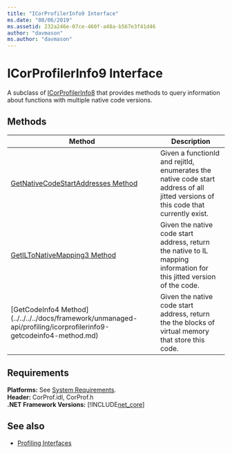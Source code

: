 ```yaml
---
title: "ICorProfilerInfo9 Interface"
ms.date: "08/06/2019"
ms.assetid: 232a246e-07ce-460f-a48a-b567e3f41d46
author: "davmason"
ms.author: "davmason"
---
```

# ICorProfilerInfo9 Interface

A subclass of [ICorProfilerInfo8](../../../../docs/framework/unmanaged-api/profiling/icorprofilerinfo8-interface.md) that provides methods to query information about functions with multiple native code versions.  

## Methods  

| Method|Description|  
| ------------|-----------------|  
|[GetNativeCodeStartAddresses Method](../../../../docs/framework/unmanaged-api/profiling/icorprofilerinfo9-getnativecodestartaddresses-method.md)| Given a functionId and rejitId, enumerates the native code start address of all jitted versions of this code that currently exist. |
|[GetILToNativeMapping3 Method](../../../../docs/framework/unmanaged-api/profiling/icorprofilerinfo9-getiltonativemapping3-method.md)| Given the native code start address, return the native to IL mapping information for this jitted version of the code. |
|[GetCodeInfo4 Method] (../../../../docs/framework/unmanaged-api/profiling/icorprofilerinfo9-getcodeinfo4-method.md)| Given the native code start address, return the the blocks of virtual memory that store this code. |

## Requirements  
**Platforms:** See [System Requirements](../../../../docs/framework/get-started/system-requirements.md).  
**Header:** CorProf.idl, CorProf.h  
**.NET Framework Versions:** [!INCLUDE[net_core](../../../../includes/net-core-22-md.md)]  
## See also
- [Profiling Interfaces](../../../../docs/framework/unmanaged-api/profiling/profiling-interfaces.md)
